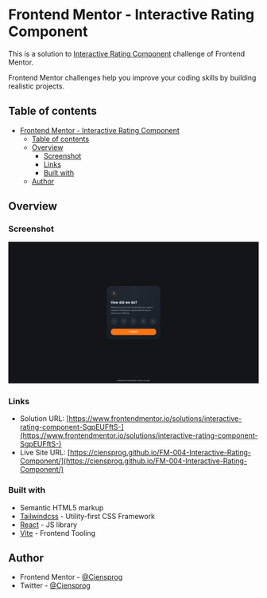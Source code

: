 # Frontend Mentor - Interactive Rating Component

This is a solution to [Interactive Rating Component](https://www.frontendmentor.io/challenges/interactive-rating-component-koxpeBUmI) challenge of Frontend Mentor.

Frontend Mentor challenges help you improve your coding skills by building realistic projects.

## Table of contents

- [Frontend Mentor - Interactive Rating Component](#frontend-mentor---interactive-rating-component)
  - [Table of contents](#table-of-contents)
  - [Overview](#overview)
    - [Screenshot](#screenshot)
    - [Links](#links)
    - [Built with](#built-with)
  - [Author](#author)

## Overview

### Screenshot

![](./preview.jpg)

### Links

- Solution URL: [https://www.frontendmentor.io/solutions/interactive-rating-component-SgpEUFftS-](https://www.frontendmentor.io/solutions/interactive-rating-component-SgpEUFftS-)
- Live Site URL: [https://ciensprog.github.io/FM-004-Interactive-Rating-Component/](https://ciensprog.github.io/FM-004-Interactive-Rating-Component/)

### Built with

- Semantic HTML5 markup
- [Tailwindcss](https://tailwindcss.com) - Utility-first CSS Framework
- [React](https://reactjs.org/) - JS library
- [Vite](https://vitejs.dev) - Frontend Tooling

## Author

- Frontend Mentor - [@Ciensprog](https://www.frontendmentor.io/profile/Ciensprog)
- Twitter - [@Ciensprog](https://www.twitter.com/Ciensprog)
